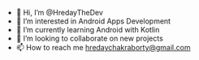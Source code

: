 - 👋 Hi, I’m @HredayTheDev
- 👀 I’m interested in Android Apps Development
- 🌱 I’m currently learning Android with Kotlin
- 💞️ I’m looking to collaborate on new projects
- 📫 How to reach me hredaychakraborty@gmail.com

<!---
HredayTheDev/HredayTheDev is a ✨ special ✨ repository because its `README.md` (this file) appears on your GitHub profile.
You can click the Preview link to take a look at your changes.
--->
